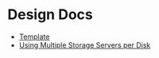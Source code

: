 # Design Docs

* [Template](template.md)
* [Using Multiple Storage Servers per Disk](multiple_storage_per_disk.md)